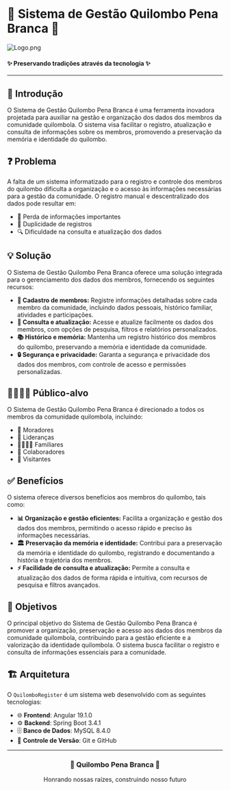# 🏮 Sistema de Gestão Quilombo Pena Branca 🏮

![Logo.png](Logo.png)

#### ✨ Preservando tradições através da tecnologia ✨

---

## 📜 Introdução

O Sistema de Gestão Quilombo Pena Branca é uma ferramenta inovadora projetada para auxiliar na gestão e
organização dos dados dos membros da comunidade quilombola. O sistema visa facilitar o registro, atualização e consulta
de informações sobre os membros, promovendo a preservação da memória e identidade do quilombo.

## ❓ Problema

A falta de um sistema informatizado para o registro e controle dos membros do quilombo dificulta a organização e o
acesso às informações necessárias para a gestão da comunidade. O registro manual e descentralizado dos dados pode
resultar em:
- 📝 Perda de informações importantes
- 🔄 Duplicidade de registros 
- 🔍 Dificuldade na consulta e atualização dos dados

## 💡 Solução

O Sistema de Gestão Quilombo Pena Branca oferece uma solução integrada para o gerenciamento dos dados
dos membros, fornecendo os seguintes recursos:

* **👥 Cadastro de membros:** Registre informações detalhadas sobre cada membro da comunidade, incluindo dados pessoais,
  histórico familiar, atividades e participações.
* **🔄 Consulta e atualização:** Acesse e atualize facilmente os dados dos membros, com opções de pesquisa, filtros e
  relatórios personalizados.
* **📚 Histórico e memória:** Mantenha um registro histórico dos membros do quilombo, preservando a memória e identidade da
  comunidade.
* **🔒 Segurança e privacidade:** Garanta a segurança e privacidade dos dados dos membros, com controle de acesso e
  permissões personalizadas.

## 👨‍👩‍👧‍👦 Público-alvo

O Sistema de Gestão Quilombo Pena Branca é direcionado a todos os membros da comunidade quilombola,
incluindo:

* 🏡 Moradores
* 👑 Lideranças
* 👨‍👩‍👧‍👦 Familiares
* 🤝 Colaboradores
* 👋 Visitantes

## ✅ Benefícios

O sistema oferece diversos benefícios aos membros do quilombo, tais como:

* **📊 Organização e gestão eficientes:** Facilita a organização e gestão dos dados dos membros, permitindo o acesso rápido
  e preciso às informações necessárias.
* **🏛️ Preservação da memória e identidade:** Contribui para a preservação da memória e identidade do quilombo, registrando
  e documentando a história e trajetória dos membros.
* **⚡ Facilidade de consulta e atualização:** Permite a consulta e atualização dos dados de forma rápida e intuitiva, com
  recursos de pesquisa e filtros avançados.

## 🎯 Objetivos

O principal objetivo do Sistema de Gestão Quilombo Pena Branca é promover a organização, preservação e
acesso aos dados dos membros da comunidade quilombola, contribuindo para a gestão eficiente e a valorização da
identidade quilombola. O sistema busca facilitar o registro e consulta de informações essenciais para a comunidade.

## 🏗️ Arquitetura

O `QuilomboRegister` é um sistema web desenvolvido com as seguintes tecnologias:

- 🌐 **Frontend**: Angular 19.1.0
- ⚙️ **Backend**: Spring Boot 3.4.1
- 🗄️ **Banco de Dados**: MySQL 8.4.0
- 📂 **Controle de Versão**: Git e GitHub

---

<div align="center">
  <h3>🌙 Quilombo Pena Branca 🌙</h3>
  <p>Honrando nossas raízes, construindo nosso futuro</p>
</div>
